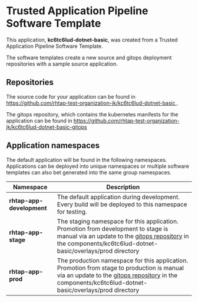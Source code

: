 # Trusted Application Pipeline Software Template

This application, **kc6tc6lud-dotnet-basic**, was created from a Trusted Application Pipeline Software Template.

The software templates create a new source and gitops deployment repositories with a sample source application. 

## Repositories

The source code for your application can be found in [https://github.com/rhtap-test-organization-jk/kc6tc6lud-dotnet-basic ](https://github.com/rhtap-test-organization-jk/kc6tc6lud-dotnet-basic ).
 
The gitops repository, which contains the kubernetes manifests for the application can be found in 
[https://github.com/rhtap-test-organization-jk/kc6tc6lud-dotnet-basic-gitops ](https://github.com/rhtap-test-organization-jk/kc6tc6lud-dotnet-basic-gitops ) 

## Application namespaces 

The default application will be found in the following namespaces. Applications can be deployed into unique namespaces or multiple software templates can also bet generated into the same group namespaces.  

|  Namespace   |  Description   |  
| -------- | -------- |   
| **rhtap-app-development** | The default application during development. Every build will be deployed to this namespace for testing. | 
| **rhtap-app-stage** | The staging namespace for this application. Promotion from development to stage is manual via an update to the [gitops repository](https://github.com/rhtap-test-organization-jk/kc6tc6lud-dotnet-basic-gitops ) in the components/kc6tc6lud-dotnet-basic/overlays/prod directory |  
| **rhtap-app-prod** | The production namespace for this application. Promotion from stage to production is manual via an update to the [gitops repository](https://github.com/rhtap-test-organization-jk/kc6tc6lud-dotnet-basic-gitops ) in the components/kc6tc6lud-dotnet-basic/overlays/prod directory | 